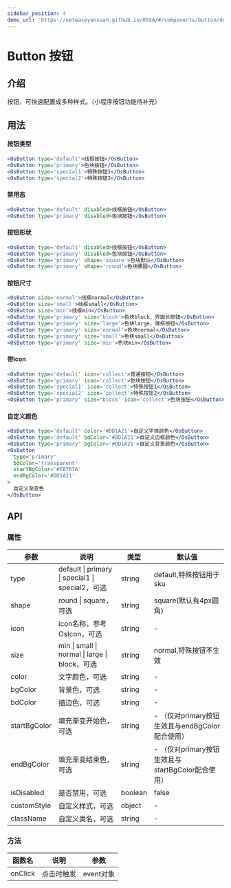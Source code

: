 ```yaml
---
sidebar_position: 4
demo_url: 'https://neteaseyanxuan.github.io/OSSA/#/components/button/demo/index'
---
```


# Button 按钮

## 介绍
按钮，可快速配置成多种样式。（小程序按钮功能待补充）

## 用法

#### 按钮类型
```jsx
<OsButton type='default'>线框按钮</OsButton>
<OsButton type='primary'>色块按钮</OsButton>
<OsButton type='special1'>特殊按钮1</OsButton>
<OsButton type='special2'>特殊按钮2</OsButton>
```

#### 禁用态
```jsx
<OsButton type='default' disabled>线框按钮</OsButton>
<OsButton type='primary' disabled>色块按钮</OsButton>
```

#### 按钮形状
```jsx
<OsButton type='default' disabled>线框按钮</OsButton>
<OsButton type='primary' disabled>色块按钮</OsButton>
<OsButton type='primary' shape='square'>色块默认</OsButton>
<OsButton type='primary' shape='round'>色块腰圆</OsButton>
```

#### 按钮尺寸
```jsx
<OsButton size='normal'>线框normal</OsButton>
<OsButton size='small'>线框small</OsButton>
<OsButton size='min'>线框min</OsButton>
<OsButton type='primary' size='block'>色块block，界面长按钮</OsButton>
<OsButton type='primary' size='large'>色块large，弹框按钮</OsButton>
<OsButton type='primary' size='normal'>色块normal</OsButton>
<OsButton type='primary' size='small'>色块small</OsButton>
<OsButton type='primary' size='min'>色块min</OsButton>
```

#### 带Icon
```jsx
<OsButton type='default' icon='collect'>普通按钮</OsButton>
<OsButton type='primary' icon='collect'>色块按钮</OsButton>
<OsButton type='special1' icon='collect'>特殊按钮1</OsButton>
<OsButton type='special2' icon='collect'>特殊按钮2</OsButton>
<OsButton type='primary' size='block' icon='collect'>色块按钮</OsButton>
```

#### 自定义颜色
```jsx
<OsButton type='default' color='#DD1A21'>自定义字体颜色</OsButton>
<OsButton type='default' bdColor='#DD1A21'>自定义边框颜色</OsButton>
<OsButton type='primary' bgColor='#DD1A21'>自定义背景颜色</OsButton>
<OsButton
  type='primary'
  bdColor='transparent'
  startBgColor='#EB767A'
  endBgColor='#DD1A21'
>
  自定义渐变色
</OsButton>
```

## API
### 属性
| 参数  | 说明                                             | 类型   | 默认值                  |
| ----- | ------------------------------------------------ | ------ | ----------------------- |
| type  | default \| primary \| special1 \| special2，可选 | string | default,特殊按钮用于sku |
| shape | round \| square，可选                            | string | square(默认有4px圆角)   |
| icon  | icon名称，参考OsIcon，可选                       | string | -                       |
| size  | min \| small \| normal \| large \| block，可选   | string | normal,特殊按钮不生效   |
| color  | 文字颜色，可选   | string | -   |
| bgColor  | 背景色，可选   | string | -   |
| bdColor  | 描边色，可选   | string | -   |
| startBgColor  | 填充渐变开始色，可选   | string | - （仅对primary按钮生效且与endBgColor配合使用）  |
| endBgColor  | 填充渐变结束色，可选   | string | - （仅对primary按钮生效且与startBgColor配合使用）  |
| isDisabled  | 是否禁用，可选   | boolean | false  |
| customStyle  | 自定义样式，可选   | object | -  |
| className  | 自定义类名，可选   | string | -  |

### 方法
| 函数名  | 说明       | 参数      |
| ------- | ---------- | --------- |
| onClick | 点击时触发 | event对象 |